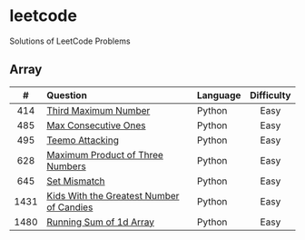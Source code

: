 # leetcode
Solutions of LeetCode Problems

## Array
| # | Question | Language| Difficulty |
|:--:|:--|:--|:--:|
| 414  | [Third Maximum Number](https://leetcode.com/problems/third-maximum-number/ "link") | Python | Easy |
| 485  | [Max Consecutive Ones](https://leetcode.com/problems/max-consecutive-ones/ "link") | Python | Easy |
| 495  | [Teemo Attacking](https://leetcode.com/problems/teemo-attacking/ "link") | Python | Easy |
| 628  | [Maximum Product of Three Numbers](https://leetcode.com/problems/maximum-product-of-three-numbers/ "link") | Python | Easy |
| 645  | [Set Mismatch](https://leetcode.com/problems/set-mismatch/ "link") | Python | Easy |
| 1431 | [Kids With the Greatest Number of Candies](https://leetcode.com/problems/kids-with-the-greatest-number-of-candies/ "link") | Python | Easy |
| 1480 | [Running Sum of 1d Array](https://leetcode.com/problems/running-sum-of-1d-array/ "link") | Python | Easy |
